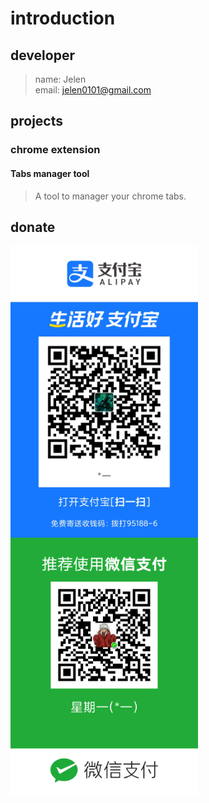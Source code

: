 # introduction

## developer
> name: Jelen </br>
> email: jelen0101@gmail.com

## projects
### chrome extension
#### Tabs manager tool
> A tool to manager your chrome tabs.

## donate
<img width = "300" src="img/donate-alipay.jpg"  alt="alipay" align=center />
<img width = "300" src="img/donate-wechat.png"  alt="wechat" align=center />


<!-- 
![alipay](img/donate-alipay.jpg)
![wechat](img/donate-wechat.png)
-->
